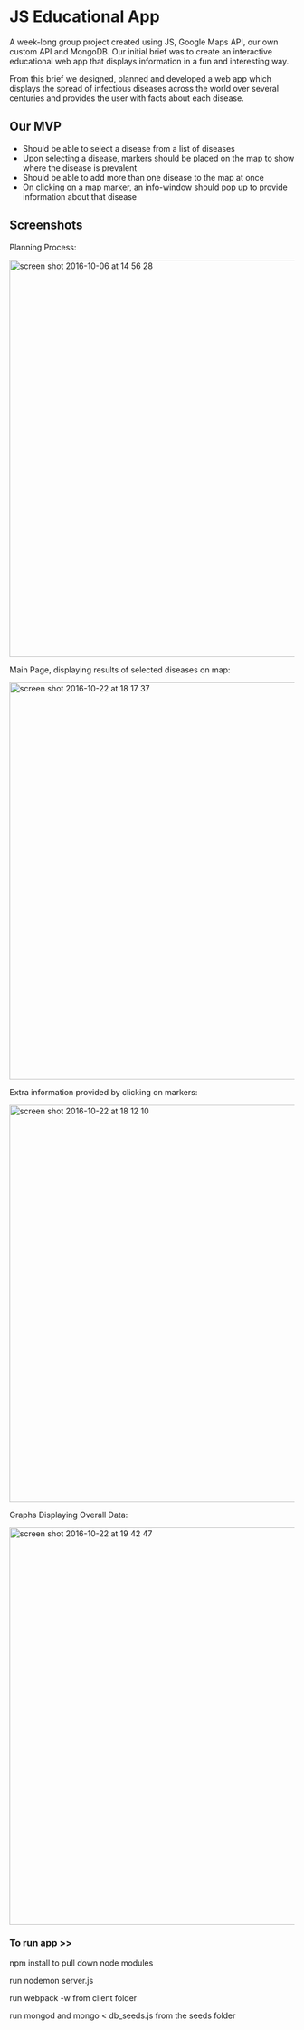 # JS Educational App

A week-long group project created using JS, Google Maps API, our own custom API and MongoDB.
Our initial brief was to create an interactive educational web app that displays information in a fun and interesting way.  

From this brief we designed, planned and developed a web app which displays the spread of infectious diseases across the world over several centuries and provides the user with facts about each disease. 


## Our MVP

- Should be able to select a disease from a list of diseases
- Upon selecting a disease, markers should be placed on the map to show where the disease is prevalent
- Should be able to add more than one disease to the map at once
- On clicking on a map marker, an info-window should pop up to provide information about that disease 


## Screenshots

Planning Process:

<img width="700" alt="screen shot 2016-10-06 at 14 56 28" src="https://cloud.githubusercontent.com/assets/17990363/19608417/190b5844-97c9-11e6-86af-9809676254c7.png">


Main Page, displaying results of selected diseases on map:

<img width="700" alt="screen shot 2016-10-22 at 18 17 37" src="https://cloud.githubusercontent.com/assets/17990363/19621173/f3e656b6-9883-11e6-8c4e-72218370cf72.png">


Extra information provided by clicking on markers:


<img width="700" alt="screen shot 2016-10-22 at 18 12 10" src="https://cloud.githubusercontent.com/assets/17990363/19621135/3484c8a2-9883-11e6-9da1-61d856378d26.png">


Graphs Displaying Overall Data:

<img width="700" alt="screen shot 2016-10-22 at 19 42 47" src="https://cloud.githubusercontent.com/assets/17990363/19621719/cbb834b4-988f-11e6-935f-4ebac31630da.png">



### To run app >>
npm install to pull down node modules

run nodemon server.js

run webpack -w from client folder

run mongod and mongo < db_seeds.js from the seeds folder
